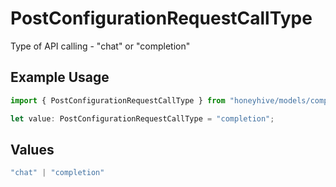 # PostConfigurationRequestCallType

Type of API calling - "chat" or "completion"

## Example Usage

```typescript
import { PostConfigurationRequestCallType } from "honeyhive/models/components";

let value: PostConfigurationRequestCallType = "completion";
```

## Values

```typescript
"chat" | "completion"
```
